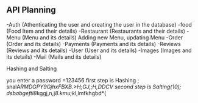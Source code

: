 ## API Planning

-Auth (Athenticating the user and creating the user in the database)
-food (Food Item and their details)
-Restaurant (Restaurants and their details)
-Menu (Menu and its details) Adding new Menu, updating Menu
-Order (Order and its details)
-Payments (Payments and its details)
-Reviews (Reviews and its details)
-User (User and its details)
-Images (Images and its details)
-Mail (Mails and its details)



Hashing  and  Salting

you enter a password =123456
first step is Hashing ; snalA*RMDGPY9GjhxFBXB.>H;GJ,;H,DDCV
second step is Salting(10); dsbabgeftl8*kggj,n,j*8.kmu;k*l,lmfkhgbd*(